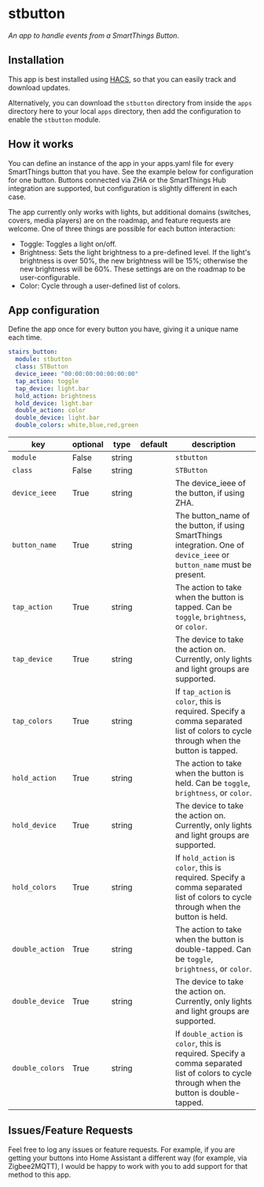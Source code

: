 # stbutton

_An app to handle events from a SmartThings Button._

## Installation

This app is best installed using
[HACS](https://github.com/custom-components/hacs), so that you can easily track
and download updates.

Alternatively, you can download the `stbutton` directory from inside the `apps` directory here to your
local `apps` directory, then add the configuration to enable the `stbutton`
module.

## How it works

You can define an instance of the app in your apps.yaml file for every
SmartThings button that you have. See the example below for configuration for
one button. Buttons connected via ZHA or the SmartThings Hub integration are
supported, but configuration is slightly different in each case.

The app currently only works with lights, but additional domains (switches,
covers, media players) are on the roadmap, and feature requests are welcome. One
of three things are possible for each button interaction:

* Toggle: Toggles a light on/off.
* Brightness: Sets the light brightness to a pre-defined level. If the light's
  brightness is over 50%, the new brightness will be 15%; otherwise the new
  brightness will be 60%. These settings are on the roadmap to be
  user-configurable.
* Color: Cycle through a user-defined list of colors.

## App configuration

Define the app once for every button you have, giving it a unique name each time.

```yaml
stairs_button:
  module: stbutton
  class: STButton
  device_ieee: "00:00:00:00:00:00:00"
  tap_action: toggle
  tap_device: light.bar
  hold_action: brightness
  hold_device: light.bar
  double_action: color
  double_device: light.bar
  double_colors: white,blue,red,green
```

key | optional | type | default | description
-- | -- | -- | -- | --
`module` | False | string | | `stbutton`
`class` | False | string | | `STButton`
`device_ieee` | True | string || The device_ieee of the button, if using ZHA.
`button_name` | True | string || The button_name of the button, if using SmartThings integration. One of `device_ieee` or `button_name` must be present.
`tap_action` | True | string || The action to take when the button is tapped. Can be `toggle`, `brightness`, or `color`.
`tap_device` | True | string || The device to take the action on. Currently, only lights and light groups are supported.
`tap_colors` | True | string || If `tap_action` is `color`, this is required. Specify a comma separated list of colors to cycle through when the button is tapped.
`hold_action` | True | string || The action to take when the button is held. Can be `toggle`, `brightness`, or `color`.
`hold_device` | True | string || The device to take the action on. Currently, only lights and light groups are supported.
`hold_colors` | True | string || If `hold_action` is `color`, this is required. Specify a comma separated list of colors to cycle through when the button is held.
`double_action` | True | string || The action to take when the button is double-tapped. Can be `toggle`, `brightness`, or `color`.
`double_device` | True | string || The device to take the action on. Currently, only lights and light groups are supported.
`double_colors` | True | string || If `double_action` is `color`, this is required. Specify a comma separated list of colors to cycle through when the button is double-tapped.

## Issues/Feature Requests

Feel free to log any issues or feature requests. For example, if you are getting
your buttons into Home Assistant a different way (for example, via Zigbee2MQTT),
I would be happy to work with you to add support for that method to this app.